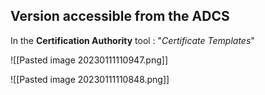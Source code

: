 
## Version accessible from the ADCS

In the **Certification Authority** tool : "*Certificate Templates*"

![[Pasted image 20230111110947.png]]

![[Pasted image 20230111110848.png]]